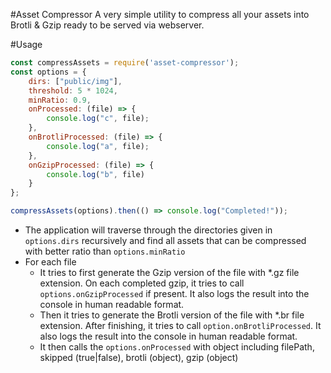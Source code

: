 #Asset Compressor
A very simple utility to compress all your assets into Brotli &amp; Gzip ready to be served via webserver.

#Usage

```js
const compressAssets = require('asset-compressor');
const options = {
    dirs: ["public/img"],
    threshold: 5 * 1024,
    minRatio: 0.9,
    onProcessed: (file) => {
        console.log("c", file);
    },
    onBrotliProcessed: (file) => {
        console.log("a", file);
    },
    onGzipProcessed: (file) => {
        console.log("b", file)
    }
};

compressAssets(options).then(() => console.log("Completed!"));
```

- The application will traverse through the directories given in `options.dirs` recursively and find all assets that can be compressed with better ratio than `options.minRatio`
- For each file
    - It tries to first generate the Gzip version of the file with *.gz file extension. On each completed gzip, it tries to call `options.onGzipProcessed` if present. It also logs the result into the console in human readable format.
    - Then it tries to generate the Brotli version of the file with *.br file extension. After finishing, it tries to call `option.onBrotliProcessed`. It also logs the result into the console in human readable format. 
    - It then calls the `options.onProcessed` with object including filePath, skipped (true|false), brotli (object), gzip (object)
